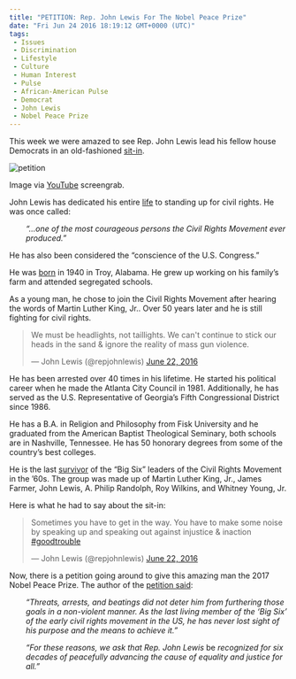 ```yaml
---
title: "PETITION: Rep. John Lewis For The Nobel Peace Prize"
date: "Fri Jun 24 2016 18:19:12 GMT+0000 (UTC)"
tags: 
 - Issues
 - Discrimination
 - Lifestyle
 - Culture
 - Human Interest
 - Pulse
 - African-American Pulse
 - Democrat
 - John Lewis
 - Nobel Peace Prize
---
```

<p><!--OffDef--></p><p><!--Ads1--></p><p>This week we were amazed to see Rep. John Lewis lead his fellow house Democrats in an old-fashioned <a href="http://www.liberalamerica.org/2016/06/22/breaking-house-democrats-stage-sit-in-over-gun-violence-video/" target="_blank">sit-in</a>.</p><div id="attachment_138971" style="width: 650px" class="wp-caption aligncenter"><img class="wp-image-138971" src="//i2.wp.com/cdn.liberalamerica.org/wp-content/uploads/2016/06/john_lewis.png?resize=640%2C354" alt="petition" data-recalc-dims="1">
<p class="wp-caption-text">Image via <a href="https://www.youtube.com/watch?v=EZq2F9LcUrI" onclick="__gaTracker(&apos;send&apos;, &apos;event&apos;, &apos;outbound-article&apos;, &apos;https://www.youtube.com/watch?v=EZq2F9LcUrI&apos;, &apos;YouTube&apos;);">YouTube</a> screengrab.</p>
</div><p>John Lewis has dedicated his entire <a href="https://johnlewis.house.gov/john-lewis/biography" onclick="__gaTracker(&apos;send&apos;, &apos;event&apos;, &apos;outbound-article&apos;, &apos;https://johnlewis.house.gov/john-lewis/biography&apos;, &apos;life&apos;);" target="_blank">life</a> to standing up for civil rights. He was once called:</p><p style="padding-left: 30px;"><em> &#x201C;&#x2026;one of the most courageous persons the Civil Rights Movement ever produced.&#x201D;</em></p><p>He has also been considered the &#x201C;conscience of the U.S. Congress.&#x201D;</p><p>He was <a href="https://johnlewis.house.gov/john-lewis/biography" onclick="__gaTracker(&apos;send&apos;, &apos;event&apos;, &apos;outbound-article&apos;, &apos;https://johnlewis.house.gov/john-lewis/biography&apos;, &apos;born&apos;);" target="_blank">born</a> in 1940 in Troy, Alabama. He grew up working on his family&#x2019;s farm and attended segregated schools.</p><p>As a young man, he chose to join the Civil Rights Movement after hearing the words of Martin Luther King, Jr.. Over 50 years later and he is still fighting for civil rights.</p><blockquote class="twitter-tweet" data-width="500"><p lang="en" dir="ltr">We must be headlights, not taillights. We can&apos;t continue to stick our heads in the sand &amp; ignore the reality of mass gun violence.</p>
<p>&#x2014; John Lewis (@repjohnlewis) <a href="https://twitter.com/repjohnlewis/status/745644126998269954" onclick="__gaTracker(&apos;send&apos;, &apos;event&apos;, &apos;outbound-article&apos;, &apos;https://twitter.com/repjohnlewis/status/745644126998269954&apos;, &apos;June 22, 2016&apos;);">June 22, 2016</a></p></blockquote><p><script async src="//platform.twitter.com/widgets.js" charset="utf-8"></script></p><p>He has been arrested over 40 times in his lifetime. He started his political career when he made the Atlanta City Council in 1981. Additionally, he has served as the U.S. Representative of Georgia&#x2019;s Fifth Congressional District since 1986.</p><p>He has a B.A. in Religion and Philosophy from Fisk University and he graduated from the American Baptist Theological Seminary, both schools are in Nashville, Tennessee. He has 50 honorary degrees from some of the country&#x2019;s best colleges.</p><p>He is the last <a href="http://www.infoplease.com/spot/marchonwashington.html" onclick="__gaTracker(&apos;send&apos;, &apos;event&apos;, &apos;outbound-article&apos;, &apos;http://www.infoplease.com/spot/marchonwashington.html&apos;, &apos;survivor&apos;);" target="_blank">survivor</a> of the &#x201C;Big Six&#x201D; leaders of the Civil Rights Movement in the &#x2019;60s. The group was made up of&#xA0;Martin Luther King, Jr., James Farmer, John Lewis, A. Philip Randolph, Roy Wilkins, and Whitney Young, Jr.</p><p>Here is what he had to say about the sit-in:</p><blockquote class="twitter-tweet" data-width="500"><p lang="en" dir="ltr">Sometimes you have to get in the way. You have to make some noise by speaking up and speaking out against injustice &amp; inaction <a href="https://twitter.com/hashtag/goodtrouble?src=hash" onclick="__gaTracker(&apos;send&apos;, &apos;event&apos;, &apos;outbound-article&apos;, &apos;https://twitter.com/hashtag/goodtrouble?src=hash&apos;, &apos;#goodtrouble&apos;);">#goodtrouble</a></p>
<p>&#x2014; John Lewis (@repjohnlewis) <a href="https://twitter.com/repjohnlewis/status/745631702186336256" onclick="__gaTracker(&apos;send&apos;, &apos;event&apos;, &apos;outbound-article&apos;, &apos;https://twitter.com/repjohnlewis/status/745631702186336256&apos;, &apos;June 22, 2016&apos;);">June 22, 2016</a></p></blockquote><p><script async src="//platform.twitter.com/widgets.js" charset="utf-8"></script></p><p><!--Ads2--></p><p>Now, there is a petition going around to give this amazing man the 2017 Nobel Peace Prize. The author of the <a href="https://www.change.org/p/the-honorable-jimmy-carter-rep-john-lewis-for-the-2017-nobel-peace-prize" onclick="__gaTracker(&apos;send&apos;, &apos;event&apos;, &apos;outbound-article&apos;, &apos;https://www.change.org/p/the-honorable-jimmy-carter-rep-john-lewis-for-the-2017-nobel-peace-prize&apos;, &apos;petition said&apos;);">petition said</a>:</p><p style="padding-left: 30px;"><em>&#x201C;Threats, arrests, and beatings did not deter him from furthering those goals in a non-violent manner. As the last living member of the &#x2018;Big Six&#x2019; of the early civil rights movement in the US, he has never lost sight of his purpose and the means to achieve it.&#x201D;</em></p><p style="padding-left: 30px;"><em>&#x201C;For these reasons, we ask that Rep. John Lewis </em>be<em> recognized for six decades of peacefully advancing the cause of equality and justice for all.&#x201D;</em></p>